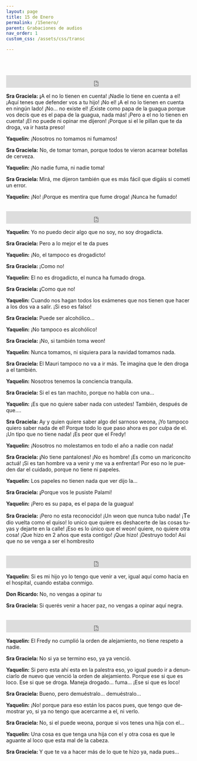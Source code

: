 ```yaml
---
layout: page
title: 15 de Enero
permalink: /15enero/
parent: Grabaciones de audios
nav_order: 1
custom_css: /assets/css/transc

---
```



<br><br>


<div class="Div_a">
<iframe src="https://archive.org/embed/a-el-no-lo-tienen-en-cuenta" width="100%" height="34" frameborder="0" webkitallowfullscreen="true" mozallowfullscreen="true" allowfullscreen></iframe>
<p class="western" lang="es-CL" align="left"><strong>Sra Graciela: &iexcl;</strong>A el no lo tienen en cuenta! &iexcl;Nadie lo tiene en cuenta a el! &iexcl;Aqu&iacute; tenes que defender vos a tu hijo! &iexcl;No el! &iexcl;A el no lo tienen en cuenta en ning&uacute;n lado! &iexcl;No&hellip; no existe el! &iexcl;Existe como papa de la guagua porque vos dec&iacute;s que es el papa de la guagua, nada más! &iexcl;Pero a el no lo tienen en cuenta! &iexcl;El no puede ni opinar me dijeron! &iexcl;Porque si el le pillan que te da droga, va ir hasta preso!</p>
<p class="western" lang="es-CL" align="left"><strong>Yaquelin:</strong> &iexcl;Nosotros no tomamos ni fumamos!</p>
<p class="western" lang="es-CL" align="left"><strong>Sra Graciela:</strong> No, de tomar toman, porque todos te vieron acarrear botellas de cerveza.</p>
<p class="western" lang="es-CL" align="left"><strong>Yaquelin: </strong>&iexcl;No nadie fuma, ni nadie toma!</p>
<p class="western" lang="es-CL" align="left"><strong>Sra Graciela: </strong>Mirá, me dijeron tambi&eacute;n que es más f&aacute;cil que dig&aacute;is si comet&iacute; un error.</p>
<p class="western" lang="es-CL" align="left"><strong>Yaquelin:</strong> &iexcl;No! &iexcl;Porque es mentira que fume droga! &iexcl;Nunca he fumado!</p>
</div>
<br>


<div class="Div_a">
<iframe src="https://archive.org/embed/discutiendo-sobre-droga" width="100%" height="34" frameborder="0" webkitallowfullscreen="true" mozallowfullscreen="true" allowfullscreen></iframe>
<p class="western" lang="es-CL" align="left"><strong>Yaquelin:</strong> Yo no puedo decir algo que no soy, no soy drogadicta.</p>
<p class="western" lang="es-CL" align="left"><strong>Sra Graciela: </strong>Pero a lo mejor el te da pues</p>
<p class="western" lang="es-CL" align="left"><strong>Yaquelin:</strong> &iexcl;No, el tampoco es drogadicto!</p>
<p class="western" lang="es-CL" align="left"><strong>Sra Graciela: </strong> &iexcl;Como no!</p>
<p class="western" lang="es-CL" align="left"><strong>Yaquelin:</strong> El no es drogadicto, el nunca ha fumado droga.</p>
<p class="western" lang="es-CL" align="left"><strong>Sra Graciela: &iexcl;</strong>Como que no!</p>
<p class="western" lang="es-CL" align="left"><strong>Yaquelin:</strong> Cuando nos hagan todos los ex&aacute;menes que nos tienen que hacer a los dos va a salir. &iexcl;Si eso es falso!</p>
<p class="western" lang="es-CL" align="left"><strong>Sra Graciela: </strong>Puede ser alcoh&oacute;lico...</p>
<p class="western" lang="es-CL" align="left"><strong>Yaquelin:</strong> &iexcl;No tampoco es alcoh&oacute;lico!</p>
<p class="western" lang="es-CL" align="left"><strong>Sra Graciela: </strong>&iexcl;No, si tambi&eacute;n toma weon!</p>
<p class="western" lang="es-CL" align="left"><strong>Yaquelin:</strong> Nunca tomamos, ni siquiera para la navidad tomamos nada.</p>
<p class="western" lang="es-CL" align="left"><strong>Sra Graciela: </strong>El Mauri tampoco no va a ir más. Te imagina que le den droga a el tambi&eacute;n.</p>
<p class="western" lang="es-CL" align="left"><strong>Yaquelin:</strong> Nosotros tenemos la conciencia tranquila.</p>
<p class="western" lang="es-CL" align="left"><strong>Sra Graciela: </strong>Si el es tan machito, porque no habla con una&hellip;</p>
<p class="western" lang="es-CL" align="left"><strong>Yaquelin:</strong> &iexcl;Es que no quiere saber nada con ustedes! Tambi&eacute;n, despu&eacute;s de que&hellip;.</p>
<p class="western" lang="es-CL" align="left"><strong>Sra Graciela: </strong>Ay y quien quiere saber algo del sarnoso weona, &iexcl;Yo tampoco quiero saber nada de el! Porque todo lo que paso ahora es por culpa de el. &iexcl;Un tipo que no tiene nada! &iexcl;Es peor que el Fredy!</p>
<p class="western" lang="es-CL" align="left"><strong>Yaquelin:</strong> &iexcl;Nosotros no molestamos en todo el a&ntilde;o a nadie con nada!</p>
<p class="western" lang="es-CL" align="left"><strong>Sra Graciela: &iexcl;</strong>No tiene pantalones! &iexcl;No es hombre! &iexcl;Es como un mariconcito actu&aacute;! &iexcl;Si es tan hombre va a venir y me va a enfrentar! Por eso no le pueden dar el cuidado, porque no tiene ni papeles.</p>
<p class="western" lang="es-CL" align="left"><strong>Yaquelin:</strong> Los papeles no tienen nada que ver dijo la&hellip;</p>
<p class="western" lang="es-CL" align="left"><strong>Sra Graciela: &iexcl;</strong>Porque vos le pusiste Palami!</p>
<p class="western" lang="es-CL" align="left"><strong>Yaquelin:</strong> &iexcl;Pero es su papa, es el papa de la guagua!</p>
<p class="western" lang="es-CL" align="left"><strong>Sra Graciela:</strong> &iexcl;Pero no esta reconocido! &iexcl;Un weon que nunca tubo nada! &iexcl;<span style="color: #000000;"><span style="font-size: medium;">T</span></span>e dio vuelta como el quiso! lo unico que quiere es deshacerte de las cosas tuyas y dejarte en la calle! &iexcl;Eso es lo &uacute;nico que el weon! quiere, no quiere otra cosa! &iexcl;Que hizo en 2 a&ntilde;os que esta contigo! &iexcl;Que hizo! &iexcl;Destruyo todo! As&iacute; que no se venga a ser el hombresito</p>
</div>
<br>


<div class="Div_a">
<iframe src="https://archive.org/embed/no-vengas-a-opinar-vos" width="100%" height="34" frameborder="0" webkitallowfullscreen="true" mozallowfullscreen="true" allowfullscreen></iframe>
<p class="western" lang="es-CL" align="left"><strong>Yaquelin:</strong> Si es mi hijo yo lo tengo que venir a ver, igual aqu&iacute; como hacia en el hospital, cuando estaba conmigo.</p>
<p class="western" lang="es-CL" align="left"><strong>Don Ricardo: </strong>No, no vengas a opinar tu</p>
<p class="western" lang="es-CL" align="left"><strong>Sra Graciela: </strong>Si quer&eacute;s venir a hacer paz, no vengas a opinar aqu&iacute; negra.</p>
<p class="western" lang="es-CL" align="left"></p>
</div>
<br>

<div class="Div_a">
<iframe src="https://archive.org/embed/que-te-va-a-hacer-mas-de-lo-que-te-hizo-ya" width="100%" height="34" frameborder="0" webkitallowfullscreen="true" mozallowfullscreen="true" allowfullscreen></iframe>
<p class="western" lang="es-CL" align="left"><strong>Yaquelin:</strong> El Fredy no cumpli&oacute; la orden de alejamiento, no tiene respeto a nadie.</p>
<p class="western" lang="es-CL" align="left"><strong>Sra Graciela: </strong>No si ya se termino eso, ya ya venci&oacute;.</p>
<p class="western" lang="es-CL" align="left"><strong>Yaquelin:</strong> Si pero esta ah&iacute; esta en la palestra eso, yo igual puedo ir a denunciarlo de nuevo que venci&oacute; la orden de alejamiento. Porque ese si que es loco. Ese si que se droga. Maneja drogado... fuma&hellip; &iexcl;Ese si que es loco!</p>
<p class="western" lang="es-CL" align="left"><strong>Sra Graciela: </strong>Bueno, pero demu&eacute;stralo... demu&eacute;stralo...</p>
<p class="western" lang="es-CL" align="left"><strong>Yaquelin:</strong> &iexcl;No! porque para eso est&aacute;n los pacos pues, que tengo que demostrar yo, si ya no tengo que acercarme a el, ni verlo.</p>
<p class="western" lang="es-CL" align="left"><strong>Sra Graciela: </strong>No, si el puede weona, porque si vos tenes una hija con el...</p>
<p class="western" lang="es-CL" align="left"><strong>Yaquelin:</strong> Una cosa es que tenga una hija con el y otra cosa es que le aguante al loco que esta mal de la cabeza.</p>
<p class="western" lang="es-CL" align="left"><strong>Sra Graciela: </strong>Y que te va a hacer más de lo que te hizo ya, nada pues...</p>
</div>
<br>

